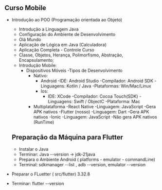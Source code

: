 ## Curso Mobile
- Introdução ao POO (Programação orientada ao Objeto)
    - Introdução a Linguagem Java
    - Configuração do Ambiente de Desenvolvimento
    - Olá Mundo
    - Aplicação de Lógica em Java (Calculadora)
    - Aplicação Completa - Controle Curso
    - Classe, Objetos, Herança, Polimorfismo, Abstração, Encapsulamento;
    - Introdução Mobile:
        - Dispositivos Móveis
        -Tipos de Desenvolvimento
            - Nativo:
                - Android 
                    -IDE: Android Studio
                    -Compilador: Android SDK
                    -Linguagens: Kotlin / Java
                    -Plataformas: Win/Mac/Linux
                - Ios:
                    - IDE: XCode
                    -Compilador: Cocoa Touch(SDK)
                    -Linguagens: Swift / ObjectC
                    -Plataforma: Mac                                                                                                              
            - Multiplataforma
                -React Native
                   -Linguagem: JavaScript
                   -Gera APK nativos
                -Flutter (nosso)
                    -Linguagem: Dart
                    -Gera APK nativos
                -Ionic
                    -Linguagem: JavaScript
                    -Não gera APK nativos
                    (RunTime)

    
    ## Preparação da Máquina para Flutter
    - Instalar o Java 
    - Terminar: Java --version -> jdk-21java
    - Prepara o Ambiente Android ( platforms - emulator - commandLine)
    - Terminal: sdkmanager --list , adb --version, emulator --version 
- Preparar o FLuetter ( src/flutter) 3.32.8
- Terminar: flutter --version